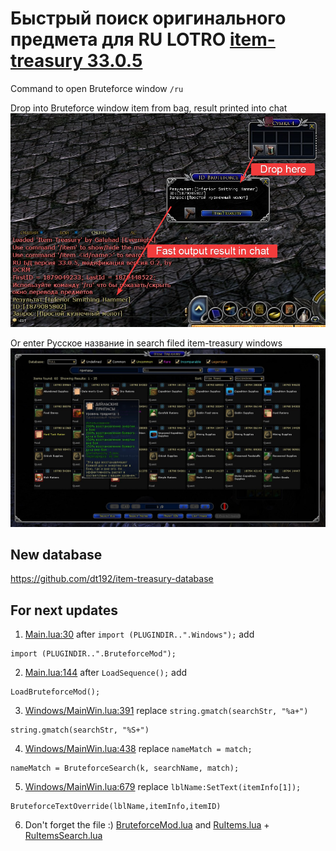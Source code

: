 # Быстрый поиск оригинального предмета для RU LOTRO [item-treasury 33.0.5](http://www.lotrointerface.com/downloads/info870)

Command to open Bruteforce window `/ru`

Drop into Bruteforce window item from bag, result printed into chat
![How to use](/screen.png)

Or enter Русское название in search filed item-treasury windows
![How to use](/screen-window.png)

## New database
https://github.com/dt192/item-treasury-database

## For next updates
1. [Main.lua:30](/GaluhadPlugins/ItemTreasury/Main.lua#L30) after 
`import (PLUGINDIR..".Windows");`
add
```
import (PLUGINDIR..".BruteforceMod");
```

2. [Main.lua:144](/GaluhadPlugins/ItemTreasury/Main.lua#L144) after
`LoadSequence();`
add
```
LoadBruteforceMod();
```

3. [Windows/MainWin.lua:391](/GaluhadPlugins/ItemTreasury/Windows/MainWin.lua#L391) replace
`string.gmatch(searchStr, "%a+")`
```
string.gmatch(searchStr, "%S+")

```

4. [Windows/MainWin.lua:438](/GaluhadPlugins/ItemTreasury/Windows/MainWin.lua#L438) replace
`nameMatch = match;`
```
nameMatch = BruteforceSearch(k, searchName, match);
```

5. [Windows/MainWin.lua:679](/GaluhadPlugins/ItemTreasury/Windows/MainWin.lua#L679) replace
`lblName:SetText(itemInfo[1]);`
```
BruteforceTextOverride(lblName,itemInfo,itemID)
```

6. Don't forget the file :) [BruteforceMod.lua](/GaluhadPlugins/ItemTreasury/BruteforceMod.lua) and [RuItems.lua](/GaluhadPlugins/ItemTreasury/RuItems.lua) +  [RuItemsSearch.lua](/GaluhadPlugins/ItemTreasury/RuItemsSearch.lua)